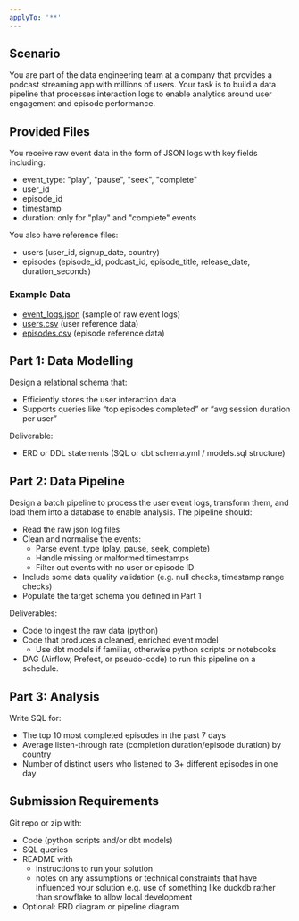 ```yaml
---
applyTo: '**'
---
```


## Scenario
You are part of the data engineering team at a company that provides a podcast streaming app with millions of users. Your task is to build a data pipeline that processes interaction logs to enable analytics around user engagement and episode performance. 

## Provided Files
You receive raw event data in the form of JSON logs with key fields including: 
- event_type: "play", "pause", "seek", "complete" 
- user_id 
- episode_id 
- timestamp 
- duration: only for "play" and "complete" events

You also have reference files: 
- users (user_id, signup_date, country)
- episodes (episode_id, podcast_id, episode_title, release_date, duration_seconds)

### Example Data
- [event_logs.json](../../data_example/event_logs_head.json) (sample of raw event logs)
- [users.csv](../../data_example/users.csv) (user reference data)
- [episodes.csv](../../data_example/episodes.csv) (episode reference data)

## Part 1: Data Modelling
Design a relational schema that: 
- Efficiently stores the user interaction data 
- Supports queries like “top episodes completed” or “avg session duration per user” 

Deliverable: 
- ERD or DDL statements (SQL or dbt schema.yml / models.sql structure) 

## Part 2: Data Pipeline
Design a batch pipeline to process the user event logs, transform them, and load them into a database to enable analysis. The pipeline should: 
- Read the raw json log files 
- Clean and normalise the events: 
  - Parse event_type (play, pause, seek, complete) 
  - Handle missing or malformed timestamps 
  - Filter out events with no user or episode ID 
- Include some data quality validation (e.g. null checks, timestamp range checks) 
- Populate the target schema you defined in Part 1

Deliverables: 
- Code to ingest the raw data (python) 
- Code that produces a cleaned, enriched event model 
  - Use dbt models if familiar, otherwise python scripts or notebooks 
- DAG (Airflow, Prefect, or pseudo-code) to run this pipeline on a schedule. 

## Part 3: Analysis
Write SQL for: 
- The top 10 most completed episodes in the past 7 days 
- Average listen-through rate (completion duration/episode duration) by country 
- Number of distinct users who listened to 3+ different episodes in one day 

## Submission Requirements
Git repo or zip with: 
- Code (python scripts and/or dbt models) 
- SQL queries 
- README with 
  - instructions to run your solution
  - notes on any assumptions or technical constraints that have influenced your solution e.g. use of something like duckdb rather than snowflake to allow local development 
- Optional: ERD diagram or pipeline diagram 